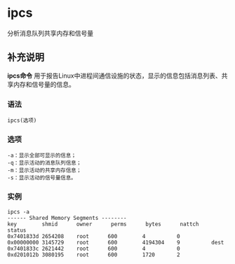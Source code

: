 ipcs
===

分析消息队列共享内存和信号量 

## 补充说明

**ipcs命令** 用于报告Linux中进程间通信设施的状态，显示的信息包括消息列表、共享内存和信号量的信息。

###  语法

```shell
ipcs(选项)
```

###  选项

```shell
-a：显示全部可显示的信息；
-q：显示活动的消息队列信息；
-m：显示活动的共享内存信息；
-s：显示活动的信号量信息。
```

###  实例

```shell
ipcs -a
------ Shared Memory Segments --------
key        shmid      owner      perms      bytes      nattch     status      
0x7401833d 2654208    root      600        4          0                       
0x00000000 3145729    root      600        4194304    9          dest         
0x7401833c 2621442    root      600        4          0                       
0xd201012b 3080195    root      600        1720       2
```


<!-- Linux命令行搜索引擎：https://github.com/wsdo/linux-complete-guide.git -->
